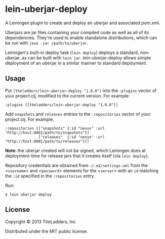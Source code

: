 # lein-uberjar-deploy
  
A Leiningen plugin to create and deploy an uberjar and associated pom.xml.

Uberjars are jar files containing your compiled code as well as all of its dependencies. They're used to enable standalone distributions, which can be run with `java -jar /path/to/uberjar`.

Leiningen's built-in deploy task (`lein deploy`) deploys a standard, non-uberjar, as can be built with `lein jar`. lein-uberjar-deploy allows simple deployment of an uberjar in a similar manner to standard deployment.

        
## Usage
  
Put `[theladders/lein-uberjar-deploy "1.0.0"]` into the `:plugins` vector of your project.clj, modified to the
current version. For example:

    :plugins [[theladders/lein-uberjar-deploy "1.0.0"]]

  
Add `snapshots` and `releases` entries to the `:repositories` vector of your project.clj. For example,

    :repositories [["snapshots" {:id "nexus" :url "http://host:8081/path/to/snapshots"}]
                   ["releases"  {:id "nexus" :url "http://host:8081/path/to/releases"}]]

**Note**: the uberjar created will not be signed, which Leiningen does at deployment-time for release jars that it creates itself (via `lein deploy`).

Repository credentials are obtained from `~/.m2/settings.xml` from the &lt;`username`&gt; and &lt;`password`&gt; elements for the &lt;`server`&gt; with an `id` matching the `:id` specified in the `:repositories` entry.
    
Run:

    $ lein uberjar-deploy

## License

Copyright © 2013 TheLadders, Inc

Distributed under the MIT public license.

